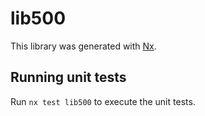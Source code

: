 # lib500

This library was generated with [Nx](https://nx.dev).

## Running unit tests

Run `nx test lib500` to execute the unit tests.
